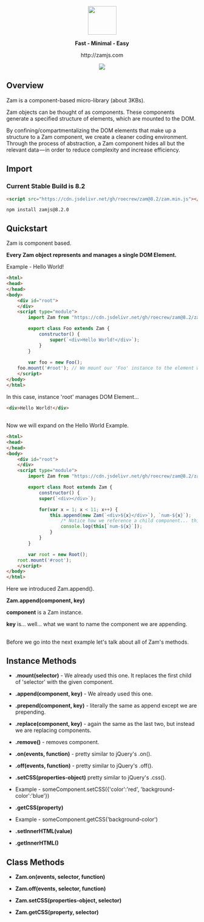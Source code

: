 <p align="center"><img src="https://i.imgur.com/b4uo72l.png" width="auto" height="75px" /><p/>

<p align="center">
<strong>Fast - Minimal - Easy</strong>
</p>

<p align="center">
http://zamjs.com
</p>

<p align="center"><img src="https://travis-ci.org/roecrew/zam.svg?branch=master" /></p>

## Overview

Zam is a component-based micro-library (about 3KBs).

Zam objects can be thought of as components. These components generate a specified structure of elements, which are mounted to the DOM.

By confining/compartmentalizing the DOM elements that make up a structure to a Zam component, we create a cleaner coding environment. Through the process of abstraction, a Zam component hides all but the relevant data — in order to reduce complexity and increase efficiency.

## Import

### Current Stable Build is 8.2

```html
<script src="https://cdn.jsdelivr.net/gh/roecrew/zam@8.2/zam.min.js"></script>
```
```
npm install zamjs@8.2.0
```

## Quickstart

Zam is component based.

<strong>Every Zam object represents and manages a single DOM Element.</strong>

Example - Hello World!

```html
<html>
<head>
</head>
<body>
    <div id="root">
    </div>
    <script type="module">
        import Zam from "https://cdn.jsdelivr.net/gh/roecrew/zam@8.2/zam.min.js";

        export class Foo extends Zam {
            constructor() {
                super(`<div>Hello World!</div>`);
            }
        }
        
        var foo = new Foo();
	foo.mount('#root'); // We mount our 'Foo' instance to the element with id attribute 'root'.
    </script>
</body>
</html>
```

In this case, instance 'root' manages DOM Element...

```html
<div>Hello World!</div>
```

##

Now we will expand on the Hello World Example.

```html
<html>
<head>
</head>
<body>
    <div id="root">
    </div>
    <script type="module">
        import Zam from "https://cdn.jsdelivr.net/gh/roecrew/zam@8.2/zam.min.js";

        export class Root extends Zam {
            constructor() {
            super(`<div></div>`);

            for(var x = 1; x < 11; x++) {
                this.append(new Zam(`<div>${x}</div>`), `num-${x}`);
                    /* Notice how we reference a child component... this['somekey'] */
                    console.log(this[`num-${x}`]);
                }
            }
        }

        var root = new Root();
	root.mount('#root');
    </script>
</body>
</html>
```

Here we introduced Zam.append().

<strong>Zam.append(component, key)</strong>

<strong>component</strong> is a Zam instance.

<strong>key</strong> is... well... what we want to name the component we are appending.

##

Before we go into the next example let's talk about all of Zam's methods.

## Instance Methods

* <strong>.mount(selector)</strong> - We already used this one. It replaces the first child of 'selector' with the given component.

* <strong>.append(component, key)</strong> - We already used this one.

* <strong>.prepend(component, key)</strong> - literally the same as append except we are prepending.

* <strong>.replace(component, key)</strong> - again the same as the last two, but instead we are replacing components.

* <strong>.remove()</strong> - removes component.

* <strong>.on(events, function)</strong> - pretty similar to jQuery's .on().

* <strong>.off(events, function)</strong> - pretty similar to jQuery's .off().

* <strong>.setCSS(properties-object)</strong> pretty similar to jQuery's .css().

* Example - someComponent.setCSS({'color':'red', 'background-color':'blue'})

* <strong>.getCSS(property)</strong>

* Example - someComponent.getCSS('background-color')

* <strong>.setInnerHTML(value)</strong>

* <strong>.getInnerHTML()</strong>

## Class Methods

* <strong>Zam.on(events, selector, function)</strong>

* <strong>Zam.off(events, selector, function)</strong>

* <strong>Zam.setCSS(properties-object, selector)</strong>

* <strong>Zam.getCSS(property, selector)</strong>
